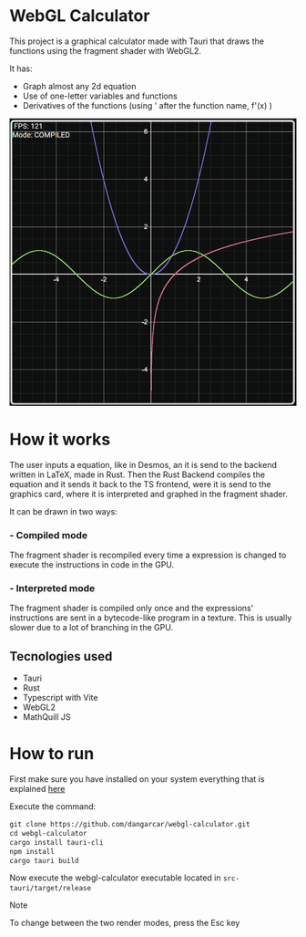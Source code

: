 # WebGL Calculator

This project is a graphical calculator made with Tauri that draws the functions using the fragment shader with WebGL2.

It has:
- Graph almost any 2d equation
- Use of one-letter variables and functions
- Derivatives of the functions (using ' after the function name, f'(x) )

![Screenshot of the app](src/assets/screenshot.png)

# How it works
The user inputs a equation, like in Desmos, an it is send to the backend written in LaTeX, made in Rust. 
Then the Rust Backend compiles the equation and it sends it back to the TS frontend, were it is send to the graphics card, where it is interpreted and graphed in the fragment shader.

It can be drawn in two ways:
### - Compiled mode
  The fragment shader is recompiled every time a expression is changed to execute the instructions in code in the GPU.

### - Interpreted mode
  The fragment shader is compiled only once and the expressions' instructions are sent in a bytecode-like program in a texture. This is usually slower due to a lot of branching in the GPU.

## Tecnologies used
- Tauri
- Rust
- Typescript with Vite
- WebGL2
- MathQuill JS

# How to run
First make sure you have installed on your system everything that is explained [here](https://tauri.app/v1/guides/getting-started/prerequisites)

Execute the command:
```console
git clone https://github.com/dangarcar/webgl-calculator.git
cd webgl-calculator
cargo install tauri-cli
npm install
cargo tauri build
```

Now execute the webgl-calculator executable located in `src-tauri/target/release`

> [!NOTE]
> To change between the two render modes, press the Esc key
